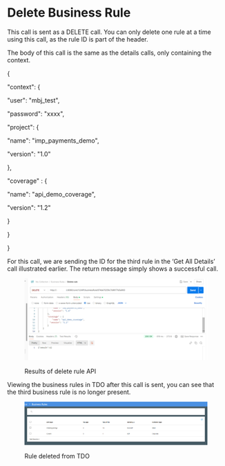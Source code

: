 # Delete Business Rule

This call is sent as a DELETE call.  You can only delete one rule at a time using this call, as the rule ID is part of the header.

&#x20;

The body of this call is the same as the details calls, only containing the context.

&#x20;

{

&#x20;   "context": {

&#x20;       "user": "mbj\_test",

&#x20;       "password": "xxxx",

&#x20;       "project": {

&#x20;           "name": "imp\_payments\_demo",

&#x20;           "version": "1.0"

&#x20;       },

&#x20;       "coverage" : {

&#x20;           "name": "api\_demo\_coverage",

&#x20;         "version": "1.2"

&#x20;       }

&#x20;   }

}

&#x20;

For this call, we are sending the ID for the third rule in the ‘Get All Details’ call illustrated earlier.  The return message simply shows a successful call.

&#x20;&#x20;

<figure><img src="../../../../../.gitbook/assets/image (58).png" alt=""><figcaption><p>Results of delete rule API</p></figcaption></figure>

&#x20; Viewing the business rules in TDO after this call is sent, you can see that the third business rule is no longer present.

&#x20;

<figure><img src="../../../../../.gitbook/assets/image (59).png" alt=""><figcaption><p>Rule deleted from TDO</p></figcaption></figure>
